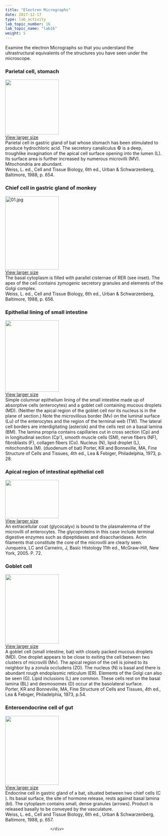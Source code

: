 ```yaml
---
title: "Electron Micrographs"
date: 2017-12-17
type: lab_activity
lab_topic_number: 16
lab_topic_name: "lab16"
weight: 5
---
```

<div class="entrybody">
						<p>Examine the electron Micrographs so that you understand the ultrastructural equivalents of the structures you have seen under the microscope.</p>

<h3>Parietal cell, stomach</h3>

<div class="slidepopup"><div class="thumbnail"> <a href="http://histologylab.ccnmtl.columbia.edu/assets_c/2009/07/53-1330.html" target="_blank" > <img src="http://ccnmtl.columbia.edu/projects/histologylab/assets/images/53-thumb-170x176-1330.jpg" width="170" height="175" alt="" class="mt-image-left"> </a><br> <a href="http://histologylab.ccnmtl.columbia.edu/assets_c/2009/07/53-1330.html" target="_blank" >View larger size</a> </div><div class="slidetxt">
Parietal cell in gastric gland of bat whose stomach has been stimulated to produce hydrochloric acid. The secretory canaliculus © is a deep, troughlike invagination of the apical cell surface opening into the lumen (L). Its surface area is further increased by numerous microvilli (MV). Mitochondria are abundant. <br>
Weiss, L. ed., Cell and Tissue Biology, 6th ed., Urban &amp; Schwarzenberg, Baltimore, 1988, p. 654.</div></div>

<h3>Chief cell in gastric gland of monkey</h3>

<div class="slidepopup"><div class="thumbnail"> <a href="http://histologylab.ccnmtl.columbia.edu/assets_c/2009/07/01-1168.html" target="_blank" > <img src="http://ccnmtl.columbia.edu/projects/histologylab/assets/images/01-thumb-170x233-1168.jpg" width="170" height="233" alt="01.jpg" class="mt-image-left"> </a><br> <a href="http://histologylab.ccnmtl.columbia.edu/assets_c/2009/07/01-1168.html" target="_blank" >View larger size</a> </div><div class="slidetxt">
The basal cytoplasm is filled with parallel cisternae of <span class="caps">RER </span>(see inset). The apex of the cell contains zymogenic secretory granules and elements of the Golgi complex. <br>
Weiss, L. ed., Cell and Tissue Biology, 6th ed., Urban &amp; Schwarzenberg, Baltimore, 1988, p. 656.</div></div>

<h3>Epithelial lining of small intestine</h3>

<div class="slidepopup"><div class="thumbnail"> <a href="http://histologylab.ccnmtl.columbia.edu/assets_c/2009/07/12-1201.html" target="_blank" > <img src="http://ccnmtl.columbia.edu/projects/histologylab/assets/images/12-thumb-170x227-1201.jpg" width="170" height="227" alt="" class="mt-image-left"> </a><br> <a href="http://histologylab.ccnmtl.columbia.edu/assets_c/2009/07/12-1201.html" target="_blank" >View larger size</a> </div><div class="slidetxt">Simple columnar epithelium lining of the small intestine made up of absorptive cells (enterocytes) and a goblet cell containing mucous droplets (MD). (Neither the apical region of the goblet cell nor its nucleus is in the plane of section.) Note the microvillous border (Mv) on the luminal surface (Lu) of the enterocytes and the region of the terminal web (TW). The lateral cell borders are interdigitating (asterisk) and the cells rest on a basal lamina (BM). The lamina propria contains capillaries cut in cross section (Cp) and in longitudinal section (Cp'), smooth muscle cells (SM), nerve fibers (NF), fibroblasts (F), collagen fibers (Co). Nucleus (N), lipid droplet (L), mitochondria (M). (duodenum of bat) 
Porter, KR and Bonneville, <span class="caps">MA,</span> Fine Structure of Cells and Tissues, 4th ed., Lea &amp; Febiger, Philadelphia, 1973, p. 28.</div></div>

<h3>Apical region of intestinal epithelial cell</h3>

<div class="slidepopup"><div class="thumbnail"> <a href="http://histologylab.ccnmtl.columbia.edu/assets_c/2009/07/05-1180.html" target="_blank" > <img src="http://ccnmtl.columbia.edu/projects/histologylab/assets/images/05-thumb-170x122-1180.jpg" width="170" height="122" alt="" class="mt-image-left"> </a><br> <a href="http://histologylab.ccnmtl.columbia.edu/assets_c/2009/07/05-1180.html" target="_blank" >View larger size</a> </div><div class="slidetxt">
An extracellular coat (glycocalyx) is bound to the plasmalemma of the microvilli of enterocytes. The glycoproteins in this case include terminal digestive enzymes such as dipeptidases and disaccharidases. Actin filaments that constitute the core of the microvilli are clearly seen. <br>
Junqueira, LC and Carneiro, J, Basic Histology 11th ed., McGraw-Hill, New York, 2005. P. 72.</div></div>

<h3>Goblet cell</h3>

<div class="slidepopup"><div class="thumbnail"> <a href="http://histologylab.ccnmtl.columbia.edu/assets_c/2009/07/54-1333.html" target="_blank" > <img src="http://ccnmtl.columbia.edu/projects/histologylab/assets/images/54-thumb-170x221-1333.jpg" width="170" height="220" alt="" class="mt-image-left"> </a><br> <a href="http://histologylab.ccnmtl.columbia.edu/assets_c/2009/07/54-1333.html" target="_blank" >View larger size</a> </div><div class="slidetxt">
A goblet cell (small intestine, bat) with closely packed mucous droplets (MD). One droplet appears to be close to exiting the cell between two clusters of microvilli (Mv). The apical region of the cell is joined to its neighbor by a zonula occludens (ZO). The nucleus (N) is basal and there is abundant rough endoplasmic reticulum (ER). Elements of the Golgi can also be seen (G). Lipid inclusions (L) are common. These cells rest on the basal lamina (BL) and desmosomes (D) occur at the basolateral surface. <br>
Porter, KR and Bonneville, <span class="caps">MA,</span> Fine Structure of Cells and Tissues, 4th ed., Lea &amp; Febiger, Philadelphia, 1973, p.54.</div></div>

<h3>Enteroendocrine cell of gut</h3>

<div class="slidepopup"><div class="thumbnail"> <a href="http://histologylab.ccnmtl.columbia.edu/assets_c/2009/07/55-1336.html" target="_blank" > <img src="http://ccnmtl.columbia.edu/projects/histologylab/assets/images/55-thumb-170x219-1336.jpg" width="170" height="219" alt="" class="mt-image-left"> </a><br> <a href="http://histologylab.ccnmtl.columbia.edu/assets_c/2009/07/55-1336.html" target="_blank" >View larger size</a> </div><div class="slidetxt">Endocrine cell in gastric gland of a bat, situated between two chief cells (C ). Its basal surface, the site of hormone release, rests against basal lamina (bl). The cytoplasm contains small, dense granules (arrows). Product is released basally to be conveyed by the vasculature.<br>
Weiss, L. ed., Cell and Tissue Biology, 6th ed., Urban &amp; Schwarzenberg, Baltimore, 1988, p. 657.</div></div>
						
						
						</div>
